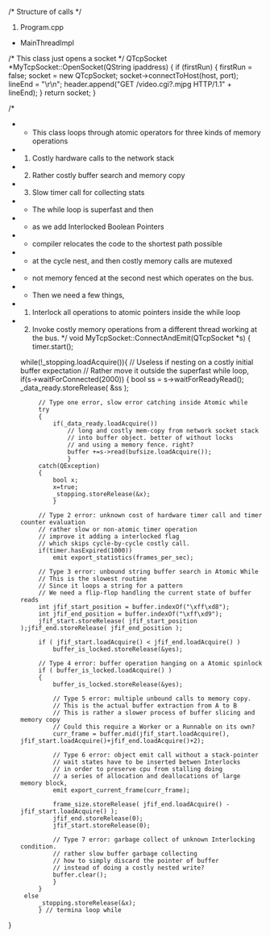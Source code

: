 /* Structure of calls */
1. Program.cpp
- MainThreadImpl


/* This class just opens a socket */
QTcpSocket *MyTcpSocket::OpenSocket(QString ipaddress)
{
	if (firstRun)
	{
		firstRun = false;
		socket = new QTcpSocket;
		socket->connectToHost(host, port);
		lineEnd = "\r\n";
		header.append("GET /video.cgi?.mjpg HTTP/1.1" + lineEnd);
		}
		return socket;
}

/*
 * - This class loops through atomic operators for three kinds of memory operations
 * 1. Costly hardware calls to the network stack
 * 2. Rather costly buffer search and memory copy
 * 3. Slow timer call for collecting stats
 * *	The while loop is superfast and then
 * *	as we add Interlocked Boolean Pointers
 * *	compiler relocates the code to the shortest path possible
 * *	at the cycle nest, and then costly memory calls are mutexed
 * *	not memory fenced at the second nest which operates on the bus.
 * - Then we need a few things,
 * 1. Interlock all operations to atomic pointers inside the while loop
 * 2. Invoke costly memory operations from a different thread working at the bus.
*/
void MyTcpSocket::ConnectAndEmit(QTcpSocket *s)
{
	timer.start();

	while(!_stopping.loadAcquire()){
		// Useless if nesting on a costly initial buffer expectation
		// Rather move it outside the superfast while loop,
		if(s->waitForConnected(2000))
		{
			bool ss = s->waitForReadyRead();
			_data_ready.storeRelease( &ss );

			// Type one error, slow error catching inside Atomic while
			try
			{
				if(_data_ready.loadAcquire())
					// long and costly mem-copy from network socket stack
					// into buffer object. better of without locks
					// and using a memory fence. right?
					buffer +=s->read(bufsize.loadAcquire());
					}
			catch(QException)
			{
				bool x;
				x=true;
				_stopping.storeRelease(&x);
				}

			// Type 2 error: unknown cost of hardware timer call and timer counter evaluation
			// rather slow or non-atomic timer operation
			// improve it adding a interlocked flag
			// which skips cycle-by-cycle costly call.
			if(timer.hasExpired(1000))
				emit export_statistics(frames_per_sec);

			// Type 3 error: unbound string buffer search in Atomic While
			// This is the slowest routine
			// Since it loops a string for a pattern
			// We need a flip-flop handling the current state of buffer reads
			int jfif_start_position = buffer.indexOf("\xff\xd8");
			int jfif_end_position = buffer.indexOf("\xff\xd9");
			jfif_start.storeRelease( jfif_start_position );jfif_end.storeRelease( jfif_end_position );

			if ( jfif_start.loadAcquire() < jfif_end.loadAcquire() )
				buffer_is_locked.storeRelease(&yes);

			// Type 4 error: buffer operation hanging on a Atomic spinlock
			if ( buffer_is_locked.loadAcquire() )
			{
				buffer_is_locked.storeRelease(&yes);

				// Type 5 error: multiple unbound calls to memory copy.
				// This is the actual buffer extraction from A to B
				// This is rather a slower process of buffer slicing and memory copy
				// Could this require a Worker or a Runnable on its own?
				curr_frame = buffer.mid(jfif_start.loadAcquire(), jfif_start.loadAcquire()+jfif_end.loadAcquire()+2);

				// Type 6 error: object emit call without a stack-pointer
				// wait states have to be inserted betwen Interlocks
				// in order to preserve cpu from stalling doing
				// a series of allocation and deallocations of large memory block,
				emit export_current_frame(curr_frame);

				frame_size.storeRelease( jfif_end.loadAcquire() - jfif_start.loadAcquire() );
				jfif_end.storeRelease(0);
				jfif_start.storeRelease(0);

				// Type 7 error: garbage collect of unknown Interlocking condition.
				// rather slow buffer garbage collecting
				// how to simply discard the pointer of buffer
				// instead of doing a costly nested write?
				buffer.clear();
				}
			}
		else
			_stopping.storeRelease(&x);
			} // termina loop while
}
